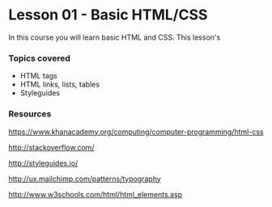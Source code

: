 # Lesson 01 - Basic HTML/CSS

In this course you will learn basic HTML and CSS. This lesson's 

### Topics covered

* HTML tags
* HTML links, lists, tables
* Styleguides


### Resources

https://www.khanacademy.org/computing/computer-programming/html-css

http://stackoverflow.com/

http://styleguides.io/

http://ux.mailchimp.com/patterns/typography

http://www.w3schools.com/html/html_elements.asp